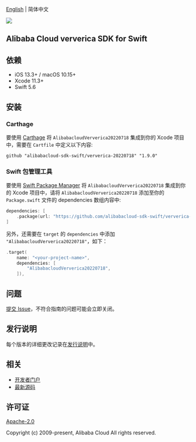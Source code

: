 [English](README.md) | 简体中文

![](https://aliyunsdk-pages.alicdn.com/icons/AlibabaCloud.svg)

## Alibaba Cloud ververica SDK for Swift

## 依赖

- iOS 13.3+ / macOS 10.15+
- Xcode 11.3+
- Swift 5.6

## 安装

### Carthage

要使用 [Carthage](https://github.com/Carthage/Carthage) 将 `AlibabacloudVerverica20220718` 集成到你的 Xcode 项目中，需要在 `Cartfile` 中定义以下内容:

```ogdl
github "alibabacloud-sdk-swift/ververica-20220718" "1.9.0"
```

### Swift 包管理工具

要使用 [Swift Package Manager](https://swift.org/package-manager/) 将 `AlibabacloudVerverica20220718` 集成到你的 Xcode 项目中，请将 `AlibabacloudVerverica20220718` 添加至你的 `Package.swift` 文件的 dependencies 数组内容中:

```swift
dependencies: [
    .package(url: "https://github.com/alibabacloud-sdk-swift/ververica-20220718.git", from: "1.9.0")
]
```

另外，还需要在 `target` 的 `dependencies` 中添加 `"AlibabacloudVerverica20220718"`，如下：

```swift
.target(
    name: "<your-project-name>",
    dependencies: [
        "AlibabacloudVerverica20220718",
    ]),
```

## 问题

[提交 Issue](https://github.com/alibabacloud-sdk-swift/ververica-20220718/issues/new)，不符合指南的问题可能会立即关闭。

## 发行说明

每个版本的详细更改记录在[发行说明](./ChangeLog.txt)中。

## 相关

* [开发者门户](https://next.api.aliyun.com/home)
* [最新源码](https://github.com/alibabacloud-sdk-swift/ververica-20220718)

## 许可证

[Apache-2.0](http://www.apache.org/licenses/LICENSE-2.0)

Copyright (c) 2009-present, Alibaba Cloud All rights reserved.
